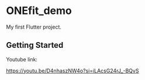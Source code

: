 # ONEfit_demo

My first Flutter project.

## Getting Started
Youtube link:

https://youtu.be/D4nhaszNW4o?si=iLAcsG24rJ_-BQvS

